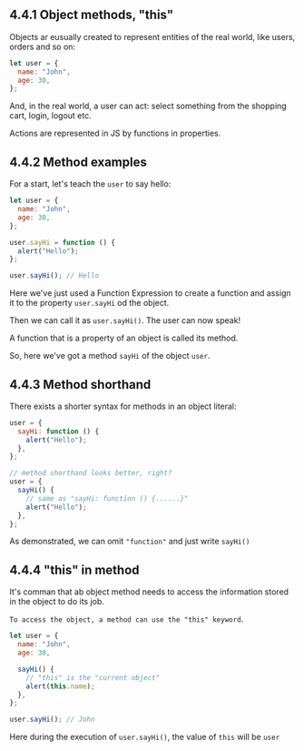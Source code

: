 ## 4.4.1 Object methods, "this"

Objects ar eusually created to represent entities of the real world, like users, orders and so on:

```js
let user = {
  name: "John",
  age: 30,
};
```

And, in the real world, a user can act: select something from the shopping cart, login, logout etc.

Actions are represented in JS by functions in properties.

## 4.4.2 Method examples

For a start, let's teach the `user` to say hello:

```js
let user = {
  name: "John",
  age: 30,
};

user.sayHi = function () {
  alert("Hello");
};

user.sayHi(); // Hello
```

Here we've just used a Function Expression to create a function and assign it to the property `user.sayHi` od the object.

Then we can call it as `user.sayHi()`. The user can now speak!

A function that is a property of an object is called its method.

So, here we've got a method `sayHi` of the object `user`.

## 4.4.3 Method shorthand

There exists a shorter syntax for methods in an object literal:

```js
user = {
  sayHi: function () {
    alert("Hello");
  },
};

// method shorthand looks better, right?
user = {
  sayHi() {
    // same as "sayHi: function () {......}"
    alert("Hello");
  },
};
```

As demonstrated, we can omit `"function"` and just write `sayHi()`

## 4.4.4 "this" in method

It's comman that ab object method needs to access the information stored in the object to do its job.

`To access the object, a method can use the "this" keyword`.

```js
let user = {
  name: "John",
  age: 30,

  sayHi() {
    // "this" is the "current object"
    alert(this.name);
  },
};

user.sayHi(); // John
```

Here during the execution of `user.sayHi()`, the value of `this` will be `user`
